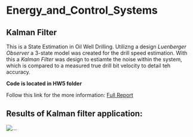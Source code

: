 # Energy_and_Control_Systems


## Kalman Filter

This is a State Estimation in Oil Well Drilling. Utilizng a design *Luenberger Observer* a 3-state model was created for the drill speed estimation. With this a *Kalman Filter* was design to estiamte the noise within the system, which is compared to a measured true drill bit velocity to detail teh accuracy. 

**Code is located in HW5 folder**

Follow this link for the more information: [Full Report](HW5/Blosser_Evan_HW5.pdf)

## Results of Kalman filter application: 
![...](HW5/Kalman.jpg)



